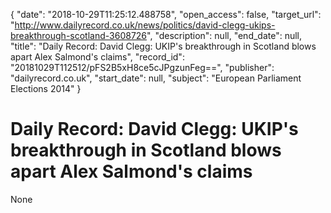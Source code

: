 {
  "date": "2018-10-29T11:25:12.488758", 
  "open_access": false, 
  "target_url": "http://www.dailyrecord.co.uk/news/politics/david-clegg-ukips-breakthrough-scotland-3608726", 
  "description": null, 
  "end_date": null, 
  "title": "Daily Record: David Clegg: UKIP's breakthrough in Scotland blows apart Alex Salmond's claims", 
  "record_id": "20181029T112512/pFS2B5xH8ce5cJPgzunFeg==", 
  "publisher": "dailyrecord.co.uk", 
  "start_date": null, 
  "subject": "European Parliament Elections 2014"
}

# Daily Record: David Clegg: UKIP's breakthrough in Scotland blows apart Alex Salmond's claims

None